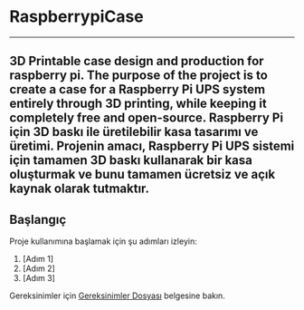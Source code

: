 # RaspberrypiCase
---
3D Printable case design and production for raspberry pi.
The purpose of the project is to create a case for a Raspberry Pi UPS system entirely through 3D printing, while keeping it completely free and open-source.
Raspberry Pi için 3D baskı ile üretilebilir kasa tasarımı ve üretimi. Projenin amacı, Raspberry Pi UPS sistemi için tamamen 3D baskı kullanarak bir kasa oluşturmak ve bunu tamamen ücretsiz ve açık kaynak olarak tutmaktır.
---
## Başlangıç

Proje kullanımına başlamak için şu adımları izleyin:

1. [Adım 1]
2. [Adım 2]
3. [Adım 3]

Gereksinimler için [Gereksinimler Dosyası](/gereksinimler.md) belgesine bakın.
